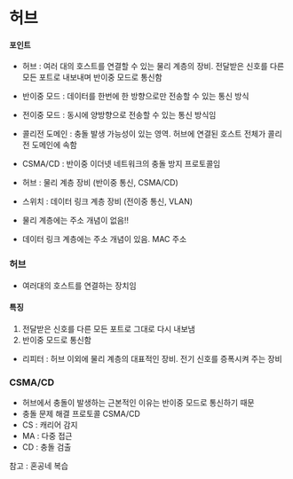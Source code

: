 # 허브

#### 포인트

- 허브 : 여러 대의 호스트를 연결할 수 있는 물리 계층의 장비. 전달받은 신호를 다른 모든 포트로 내보내며 반이중 모드로 통신함
- 반이중 모드 : 데이터를 한번에 한 방향으로만 전송할 수 있는 통신 방식
- 전이중 모드 : 동시에 양방향으로 전송할 수 있는 통신 방식임
- 콜리전 도메인 : 충돌 발생 가능성이 있는 영역. 허브에 연결된 호스트 전체가 콜리전 도메인에 속함
- CSMA/CD : 반이중 이더넷 네트워크의 충돌 방지 프로토콜임

- 허브 : 물리 계층 장비 (반이중 통신, CSMA/CD)
- 스위치 : 데이터 링크 계층 장비 (전이중 통신, VLAN)
- 물리 계층에는 주소 개념이 없음!!
- 데이터 링크 계층에는 주소 개념이 있음. MAC 주소

### 허브

- 여러대의 호스트를 연결하는 장치임

#### 특징

1. 전달받은 신호를 다른 모든 포트로 그대로 다시 내보냄
2. 반이중 모드로 통신함

- 리피터 : 허브 이외에 물리 계층의 대표적인 장비. 전기 신호를 증폭시켜 주는 장비

### CSMA/CD

- 허브에서 충돌이 발생하는 근본적인 이유는 반이중 모드로 통신하기 때문
- 충돌 문제 해결 프로토콜 CSMA/CD
- CS : 캐리어 감지
- MA : 다중 접근
- CD : 충돌 검출

참고 : 혼공네 복습
